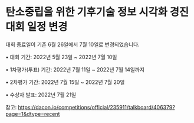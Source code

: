 # 탄소중립을 위한 기후기술 정보 시각화 경진대회 일정 변경

대회 종료일이 기존 6월 26일에서 7월 10일로 변경되었습니다.

• 대회 기간: 2022년 5월 23일 ~ 2022년 7월 10일

• 1차평가(투표) 기간: 2022년 7월 11일 ~ 2022년 7월 14일까지

• 2차평가 기간: 2022년 7월 15일 ~ 2022년 7월 20일

• 수상자 발표: 2022년 7월 21일

참고: https://dacon.io/competitions/official/235911/talkboard/406379?page=1&dtype=recent